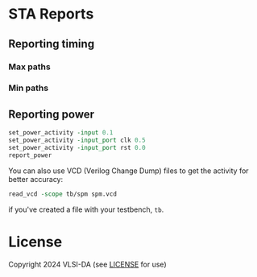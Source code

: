 # STA Reports

## Reporting timing

### Max paths

### Min paths

## Reporting power


```tcl
set_power_activity -input 0.1
set_power_activity -input_port clk 0.5
set_power_activity -input_port rst 0.0
report_power
```

You can also use VCD (Verilog Change Dump) files to get the activity for better accuracy:
```tcl
read_vcd -scope tb/spm spm.vcd
```
if you've created a file with your testbench, `tb`.

# License

Copyright 2024 VLSI-DA (see [LICENSE](LICENSE) for use)
